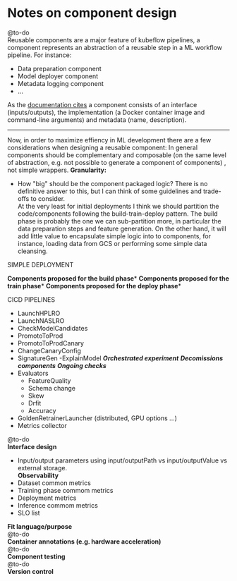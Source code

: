 # Notes on component design
@to-do  
Reusable components are a major feature of kubeflow pipelines, a component represents an abstraction of a reusable step in a ML workflow pipeline. For instance:
- Data preparation component
- Model deployer component
- Metadata logging component 
- ...

As the [documentation cites](https://www.kubeflow.org/docs/pipelines/sdk/build-component/)  a component consists of an interface (inputs/outputs), the implementation (a Docker container image and command-line arguments) and metadata (name, description).

---
Now, in order to maximize effiency in ML development there are a few considerations when designing a reusable component:
In general components should be complementary and composable (on the same level of abstraction, e.g. not possible to generate a component of components) , not simple wrappers.
**Granularity:**  
- How "big" should be the component packaged logic? There is no definitive answer to this, but I can think of some guidelines and trade-offs to consider.  
 At the very least for initial deployments I think we should partition the code/components following the build-train-deploy pattern.
 The build phase is probably the one we can sub-partition more, in particular the data preparation steps and feature generation.
 On the other hand, it will add little value to encapsulate simple logic into to components, for instance, loading data from GCS or performing some simple data cleansing.   
 
 SIMPLE DEPLOYMENT
 
 **Components proposed for the build phase***
 **Components proposed for the train phase***
 **Components proposed for the deploy phase***
 
 
 
 CICD PIPELINES
  - LaunchHPLRO
  - LaunchNASLRO
  - CheckModelCandidates
  - PromotoToProd
  - PromotoToProdCanary
  - ChangeCanaryConfig
  - SignatureGen
  -ExplainModel
 ***Orchestrated experiment***
 ***Decomissions components***
 ***Ongoing checks***
 - Evaluators
    - FeatureQuality
    - Schema change
    - Skew 
    - Drfit 
    - Accuracy 
 - GoldenRetrainerLauncher (distributed, GPU options ...)
 - Metrics collector

 
   
@to-do  
**Interface design** 
- Input/output parameters using input/outputPath vs input/outputValue vs external storage.   
**Observability**  
- Dataset common metrics  
- Training phase commom metrics  
- Deployment metrics  
- Inference commom metrics
- SLO list  

**Fit language/purpose**   
 @to-do  
**Container annotations (e.g. hardware acceleration)**    
@to-do  
**Component testing**   
 @to-do  
**Version control**   